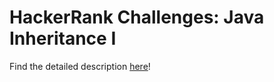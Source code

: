 # HackerRank Challenges: Java Inheritance I

Find the detailed description [here](https://www.hackerrank.com/challenges/java-inheritance-1/problem)!